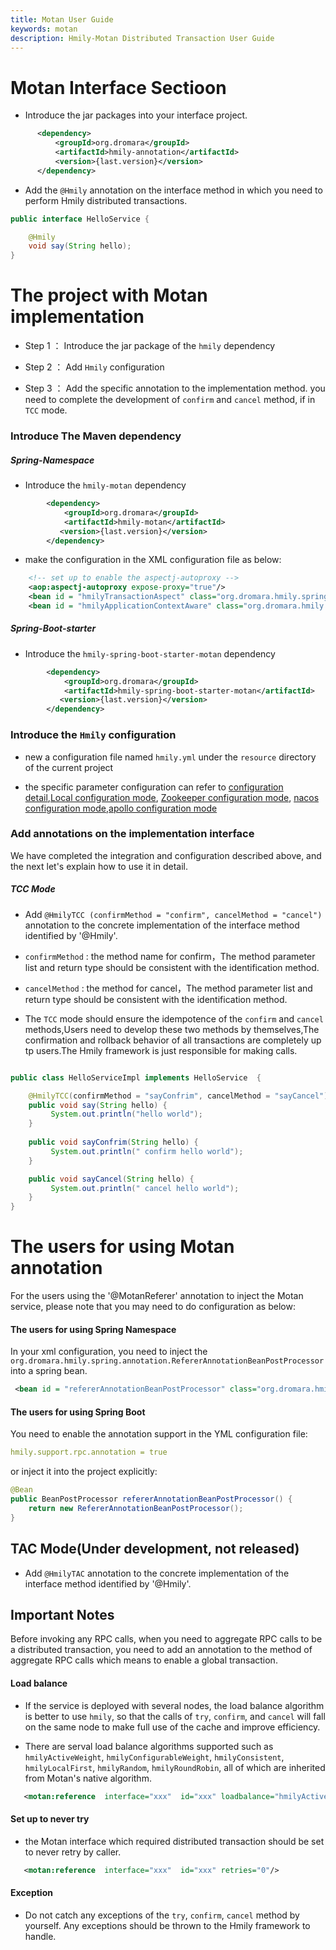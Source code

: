 ```yaml
---
title: Motan User Guide
keywords: motan
description: Hmily-Motan Distributed Transaction User Guide
---
```


# Motan Interface Sectioon

*  Introduce the jar packages into your interface project.

```xml
      <dependency>
          <groupId>org.dromara</groupId>
          <artifactId>hmily-annotation</artifactId>
          <version>{last.version}</version>
      </dependency>
```

* Add the `@Hmily` annotation on the interface method in which you need to perform Hmily distributed transactions.

```java
public interface HelloService {

    @Hmily
    void say(String hello);
}
```

# The project with Motan implementation
 
  * Step 1 ： Introduce the jar package of the `hmily` dependency
  
  * Step 2 ： Add `Hmily` configuration
  
  * Step 3 ： Add the specific annotation to the implementation method. you need to complete the development of `confirm` and `cancel` method, if in `TCC` mode.


### Introduce The Maven dependency

##### Spring-Namespace

* Introduce the `hmily-motan` dependency 

```xml
        <dependency>
            <groupId>org.dromara</groupId>
            <artifactId>hmily-motan</artifactId>
           <version>{last.version}</version>
        </dependency>
```

* make the configuration in the XML configuration file as below: 

```xml
    <!-- set up to enable the aspectj-autoproxy -->
    <aop:aspectj-autoproxy expose-proxy="true"/>
    <bean id = "hmilyTransactionAspect" class="org.dromara.hmily.spring.aop.SpringHmilyTransactionAspect"/>
    <bean id = "hmilyApplicationContextAware" class="org.dromara.hmily.spring.HmilyApplicationContextAware"/>

```

##### Spring-Boot-starter

* Introduce the `hmily-spring-boot-starter-motan` dependency

```xml
        <dependency>
            <groupId>org.dromara</groupId>
            <artifactId>hmily-spring-boot-starter-motan</artifactId>
           <version>{last.version}</version>
        </dependency>
```
### Introduce the `Hmily` configuration

  * new a configuration file named `hmily.yml` under the `resource` directory of the current project
  
  * the specific parameter configuration can refer to [configuration detail](config_en.md),[Local configuration mode](config-local_en.md), [Zookeeper configuration mode](config-zookeeper_en.md), [nacos configuration mode](config-nacos_en.md),[apollo configuration mode](config-apollo_en.md)

### Add annotations on the implementation interface

We have completed the integration and configuration described above, and the next let's explain how to use it in detail.

##### TCC Mode

 * Add `@HmilyTCC (confirmMethod = "confirm", cancelMethod = "cancel")` annotation to the concrete implementation of the interface method identified by '@Hmily'.

 * `confirmMethod` : the method name for confirm，The method parameter list and return type should be consistent with the identification method.

 * `cancelMethod` :  the method for cancel，The method parameter list and return type should be consistent with the identification method.
 
 * The `TCC` mode should ensure the idempotence of the `confirm` and `cancel` methods,Users need to develop these two methods by themselves,The confirmation and rollback behavior of all transactions are completely up tp users.The Hmily framework is just responsible for making calls.

```java

public class HelloServiceImpl implements HelloService  {

    @HmilyTCC(confirmMethod = "sayConfrim", cancelMethod = "sayCancel")
    public void say(String hello) {
         System.out.println("hello world");
    }
    
    public void sayConfrim(String hello) {
         System.out.println(" confirm hello world");
    }

    public void sayCancel(String hello) {
         System.out.println(" cancel hello world");
    }
}
``` 

# The users for using Motan annotation

 For the users using the '@MotanReferer' annotation to inject the Motan service, please note that you may need to do configuration as below:
   
#### The users for using Spring Namespace

 In your xml configuration, you need to inject the `org.dromara.hmily.spring.annotation.RefererAnnotationBeanPostProcessor` into a spring bean.
```xml
 <bean id = "refererAnnotationBeanPostProcessor" class="org.dromara.hmily.spring.annotation.RefererAnnotationBeanPostProcessor"/>
```   

#### The users for using Spring Boot

You need to enable the annotation support in the YML configuration file:
```yml
hmily.support.rpc.annotation = true 
```      

or inject it into the project explicitly:

```java
@Bean
public BeanPostProcessor refererAnnotationBeanPostProcessor() {
    return new RefererAnnotationBeanPostProcessor();
}
```
 
## TAC Mode(Under development, not released)

  * Add `@HmilyTAC` annotation to the concrete implementation of the interface method identified by '@Hmily'.  
  

## Important Notes

  Before invoking any RPC calls, when you need to aggregate RPC calls to be a distributed transaction, you need to add an annotation to the method of aggregate RPC calls which means to enable a global transaction.

#### Load balance

  * If the service is deployed with several nodes, the load balance algorithm is better to use `hmily`, so that the calls of `try`, `confirm`, and `cancel` will fall on the same node to make full use of the cache and improve efficiency.
  
  * There are serval load balance algorithms supported such as `hmilyActiveWeight`, `hmilyConfigurableWeight`,  `hmilyConsistent`, `hmilyLocalFirst`, `hmilyRandom`, `hmilyRoundRobin`, all of which are inherited from Motan's native algorithm.
    
```xml
   <motan:reference  interface="xxx"  id="xxx" loadbalance="hmilyActiveWeight"/>           
```      
    
#### Set up to never try
    
  * the Motan interface which required distributed transaction should be set to never retry by caller.

```xml
   <motan:reference  interface="xxx"  id="xxx" retries="0"/>           
```  

#### Exception
  
  * Do not catch any exceptions of the `try`, `confirm`, `cancel` method by yourself. Any exceptions should be thrown to the Hmily framework to handle.
